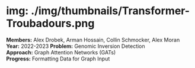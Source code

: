 # img: ./img/thumbnails/Transformer-Troubadours.png

**Members:** Alex Drobek, Arman Hossain, Collin Schmocker, Alex Moran<br/>
**Year:** 2022-2023
**Problem:​** Genomic Inversion Detection​<br/>
**Approach:​** Graph Attention Networks (GATs)​<br/>
**Progress:​** Formatting Data for Graph Input​<br/>
